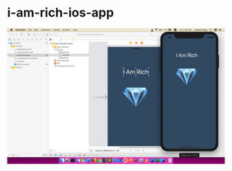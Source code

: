 # i-am-rich-ios-app

![alt text](https://github.com/JaveedIshaq/i-am-rich-ios-app/blob/master/i-am-rich-ios-app-screenshot.png?raw=true)
